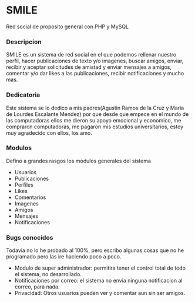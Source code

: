 # SMILE
Red social de proposito general con PHP y MySQL

### Descripcion
SMILE es un sistema de red social en el que podemos rellenar nuestro perfil, hacer publicaciones de texto y/o imagenes, buscar amigos, enviar, recibir y aceptar solicitudes de amistad y enviar mensajes a amigos, comentar y/o dar likes a las publicaciones, recibir notificaciones y mucho mas.

### Dedicatoria
Este sistema se lo dedico a mis padres(Agustin Ramos de la Cruz y Maria de Lourdes Escalante Mendez) por que desde que empece en el mundo de las computadoras ellos me dieron su apoyo emocional y economico, me compraron computadoras, me pagaron mis estudios universitarios, estoy muy agradecido con ellos, los amo.

### Modulos
Defino a grandes rasgos los modulos generales del sistema

- Usuarios
- Publicaciones
- Perfiles
- Likes
- Comentarios
- Imagenes
- Amigos
- Mensajes
- Notificaciones

### Bugs conocidos
Todavia no lo he probado al 100%, pero escribo algunas cosas que no he programado pero las ire haciendo poco a poco.

- Modulo de super administrador: permitira tener el control total de todo el sistema, no desarrollado.
- Notificaciones por correo: el sistema no envia ninguna notificacion al correo, para nada.
- Privacidad: Otros usuarios pueden ver y comentar aun sin ser amigos.
